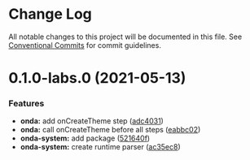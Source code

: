 # Change Log

All notable changes to this project will be documented in this file.
See [Conventional Commits](https://conventionalcommits.org) for commit guidelines.

# 0.1.0-labs.0 (2021-05-13)


### Features

* **onda:** add onCreateTheme step ([adc4031](https://github.com/vtex/onda/commit/adc40319f36bcc7595d74b95be89cb6e0fa454d8))
* **onda:** call onCreateTheme before all steps ([eabbc02](https://github.com/vtex/onda/commit/eabbc026b7471b3d46aac3ed5e71ac18d5cdfa8f))
* **onda-system:** add package ([521640f](https://github.com/vtex/onda/commit/521640fe4d5408d64ed5928f65cb79a9bea8faab))
* **onda-system:** create runtime parser ([ac35ec8](https://github.com/vtex/onda/commit/ac35ec8c272ab5739d3c80b262b32c7a632fac67))

